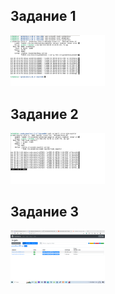 ## Задание 1

<img src="https://github.com/ya-haf/Prometheus-9-04/blob/main/img/Prometheus.png?raw=true" width=30% height=30%>

## Задание 2

<img src="https://github.com/ya-haf/Prometheus-9-04/blob/main/img/Node%20Exporter.png?raw=true" width=30% height=30%>

## Задание 3

<img src="https://github.com/ya-haf/Prometheus-9-04/blob/main/img/Endpoint.png?raw=true" width=30% height=30%>
